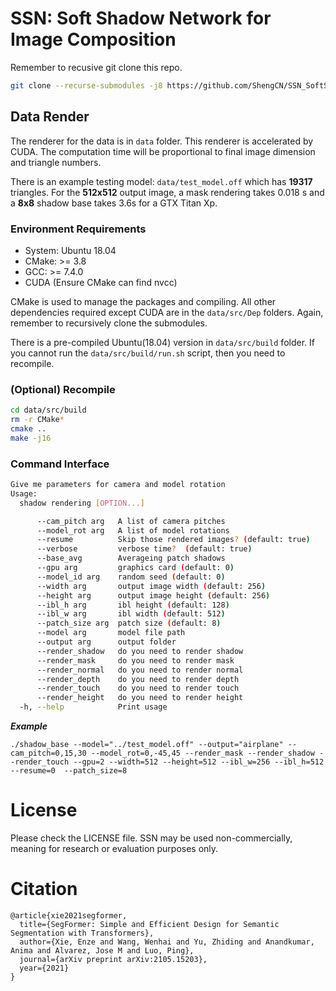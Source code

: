 # SSN: Soft Shadow Network for Image Composition
Remember to recusive git clone this repo. 
```Bash
git clone --recurse-submodules -j8 https://github.com/ShengCN/SSN_SoftShadowNet.git
```

## Data Render
The renderer for the data is in `data` folder. This renderer is accelerated by CUDA. The computation time will be proportional to final image dimension and triangle numbers. 

There is an example testing model: `data/test_model.off` which has **19317** triangles. For the **512x512** output image, a mask rendering takes 0.018 s and a **8x8** shadow base takes 3.6s for a GTX Titan Xp. 

### Environment Requirements
* System: Ubuntu 18.04
* CMake: >= 3.8
* GCC: >= 7.4.0
* CUDA (Ensure CMake can find nvcc)

CMake is used to manage the packages and compiling. All other dependencies required except CUDA are in the `data/src/Dep` folders. Again, remember to recursively clone the submodules. 

There is a pre-compiled Ubuntu(18.04) version in `data/src/build` folder. If you cannot run the `data/src/build/run.sh` script, then you need to recompile. 

### (Optional) Recompile 
```Bash
cd data/src/build
rm -r CMake*
cmake ..
make -j16
```

### Command Interface
```Bash
Give me parameters for camera and model rotation
Usage:
  shadow rendering [OPTION...]

      --cam_pitch arg   A list of camera pitches
      --model_rot arg   A list of model rotations
      --resume          Skip those rendered images? (default: true)
      --verbose         verbose time?  (default: true)
      --base_avg        Averageing patch shadows 
      --gpu arg         graphics card (default: 0)
      --model_id arg    random seed (default: 0)
      --width arg       output image width (default: 256)
      --height arg      output image height (default: 256)
      --ibl_h arg       ibl height (default: 128)
      --ibl_w arg       ibl width (default: 512)
      --patch_size arg  patch size (default: 8)
      --model arg       model file path
      --output arg      output folder
      --render_shadow   do you need to render shadow
      --render_mask     do you need to render mask
      --render_normal   do you need to render normal
      --render_depth    do you need to render depth
      --render_touch    do you need to render touch
      --render_height   do you need to render height
  -h, --help            Print usage
```
***Example***
```
./shadow_base --model="../test_model.off" --output="airplane" --cam_pitch=0,15,30 --model_rot=0,-45,45 --render_mask --render_shadow --render_touch --gpu=2 --width=512 --height=512 --ibl_w=256 --ibl_h=512 --resume=0  --patch_size=8
```

# License
Please check the LICENSE file. SSN may be used non-commercially, meaning for research or evaluation purposes only. 

# Citation
```
@article{xie2021segformer,
  title={SegFormer: Simple and Efficient Design for Semantic Segmentation with Transformers},
  author={Xie, Enze and Wang, Wenhai and Yu, Zhiding and Anandkumar, Anima and Alvarez, Jose M and Luo, Ping},
  journal={arXiv preprint arXiv:2105.15203},
  year={2021}
}
```

